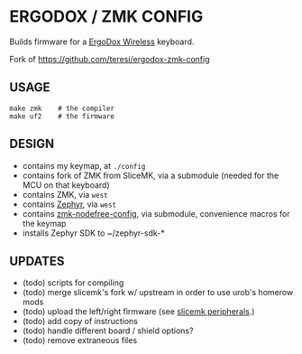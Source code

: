 # ERGODOX / ZMK CONFIG

Builds firmware for a [ErgoDox Wireless](https://www.slicemk.com/pages/ergodox-wireless) keyboard.

Fork of https://github.com/teresi/ergodox-zmk-config


## USAGE


```
make zmk    # the compiler
make uf2    # the firmware
```

## DESIGN

- contains my keymap, at `./config`
- contains fork of ZMK from SliceMK, via a submodule (needed for the MCU on that keyboard)
- contains ZMK, via `west`
- contains [Zephyr](https://github.com/zephyrproject-rtos/zephyr), via `west`
- contains [zmk-nodefree-config](https://github.com/urob/zmk-nodefree-config), via submodule, convenience macros for the keymap
- installs Zephyr SDK to ~/zephyr-sdk-*


## UPDATES

- (todo) scripts for compiling
- (todo) merge slicemk's fork w/ upstream in order to use urob's homerow mods
- (todo) upload the left/right firmware (see [slicemk peripherals](https://www.slicemk.com/pages/ergodox-wireless-peripheral).)
- (todo) add copy of instructions
- (todo) handle different board / shield options?
- (todo) remove extraneous files

